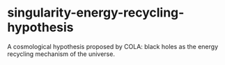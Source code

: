 # singularity-energy-recycling-hypothesis
A cosmological hypothesis proposed by COLA: black holes as the energy recycling mechanism of the universe.
